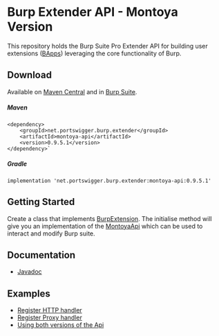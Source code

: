 Burp Extender API - Montoya Version
============================

This repository holds the Burp Suite Pro Extender API for building user extensions ([BApps](https://portswigger.net/bappstore/)) leveraging the core functionality of Burp.

Download
--------

Available on [Maven Central](https://search.maven.org/search?q=Montoya-api) and in [Burp Suite](https://portswigger.net/burp/communitydownload).

<h5>Maven</h5>

    <dependency>
        <groupId>net.portswigger.burp.extender</groupId>
        <artifactId>montoya-api</artifactId>
        <version>0.9.5.1</version>
    </dependency>`

<h5>Gradle</h5>

    implementation 'net.portswigger.burp.extender:montoya-api:0.9.5.1'

Getting Started
--------

Create a class that implements [BurpExtension](https://github.com/PortSwigger/burp-extender-montoya-api/blob/main/src/main/java/burp/api/montoya/BurpExtension.java). 
The initialise method will give you an implementation of the [MontoyaApi](https://github.com/PortSwigger/burp-extender-montoya-api/blob/main/src/main/java/burp/api/montoya/MontoyaApi.java) which can be used to interact and modify Burp suite.

Documentation
--------
* [Javadoc](https://portswigger.github.io/burp-extender-montoya-api/javadoc/burp/api/montoya/MontoyaApi.html)

Examples
--------

* [Register HTTP handler](https://github.com/PortSwigger/burp-extender-montoya-api/blob/main/examples/src/main/java/net/portswigger/burp/extender/http/HttpHandlerExample.java)
* [Register Proxy handler](https://github.com/PortSwigger/burp-extender-montoya-api/blob/main/examples/src/main/java/net/portswigger/burp/extender/proxy/ProxyHandlerExample.java)
* [Using both versions of the Api](https://github.com/PortSwigger/burp-extender-montoya-api/blob/main/examples/src/main/java/net/portswigger/burp/extender/multi/MultiApiExample.java)